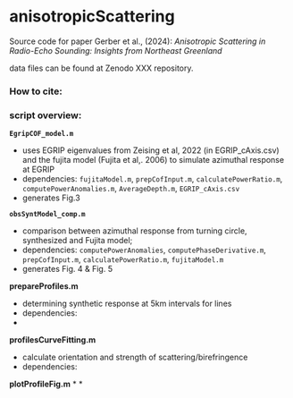 # anisotropicScattering

Source code for paper Gerber et al., (2024): *Anisotropic Scattering in Radio-Echo Sounding: Insights from Northeast Greenland*

data files can be found at Zenodo XXX repository. 

### How to cite:


### script overview:

**`EgripCOF_model.m`** 
* uses EGRIP eigenvalues from Zeising et al, 2022 (in EGRIP_cAxis.csv) and the fujita model (Fujita et al,. 2006) to simulate azimuthal response at EGRIP
* dependencies: `fujitaModel.m`, `prepCofInput.m`, `calculatePowerRatio.m`, `computePowerAnomalies.m`, `AverageDepth.m`, `EGRIP_cAxis.csv`
* generates Fig.3

**`obsSyntModel_comp.m`** 
* comparison between azimuthal response from turning circle, synthesized and Fujita model; 
* dependencies: `computePowerAnomalies`, `computePhaseDerivative.m`, `prepCofInput.m`, `calculatePowerRatio.m`, `fujitaModel.m`
* generates Fig. 4 & Fig. 5

**prepareProfiles.m**
* determining synthetic response at 5km intervals for lines
* dependencies:
* 
  
**profilesCurveFitting.m**
* calculate orientation and strength of scattering/birefringence
* dependencies:

**plotProfileFig.m**
* 
* 

